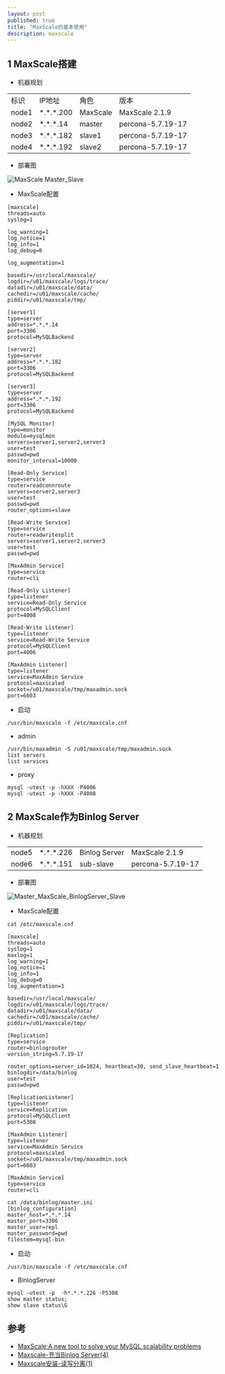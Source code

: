 ```yaml
---
layout: post
published: true
title: "MaxScale的基本使用"
description: maxscale
---
```

## 1 MaxScale搭建
- 机器规划
<table>
	<tr>
		<td>标识</td>
		<td>IP地址</td>
		<td>角色</td>
		<td>版本</td>
	</tr>
	<tr>
		<td>node1</td>
		<td>*.*.*.200</td>
		<td>MaxScale</td>
		<td>MaxScale 2.1.9</td>
	</tr>
	<tr>
		<td>node2</td>
		<td>*.*.*.14</td>
		<td>master</td>
		<td>percona-5.7.19-17</td>
	</tr>
	<tr>
		<td>node3</td>
		<td>*.*.*.182</td>
		<td>slave1</td>
		<td>percona-5.7.19-17</td>
	</tr>
	<tr>
		<td>node4</td>
		<td>*.*.*.192</td>
		<td>slave2</td>
		<td>percona-5.7.19-17</td>
	</tr>
</table>

- 部署图

![MaxScale Master_Slave](../../images/maxscale-master-slave.jpg)

- MaxScale配置

```
[maxscale]
threads=auto
syslog=1

log_warning=1
log_notice=1
log_info=1
log_debug=0

log_augmentation=1

basedir=/usr/local/maxscale/
logdir=/u01/maxscale/logs/trace/
datadir=/u01/maxscale/data/
cachedir=/u01/maxscale/cache/
piddir=/u01/maxscale/tmp/

[server1]
type=server
address=*.*.*.14
port=3306
protocol=MySQLBackend

[server2]
type=server
address=*.*.*.182
port=3306
protocol=MySQLBackend

[server3]
type=server
address=*.*.*.192
port=3306
protocol=MySQLBackend

[MySQL Monitor]
type=monitor
module=mysqlmon
servers=server1,server2,server3
user=test
passwd=pwd
monitor_interval=10000

[Read-Only Service]
type=service
router=readconnroute
servers=server2,server3
user=test
passwd=pwd
router_options=slave

[Read-Write Service]
type=service
router=readwritesplit
servers=server1,server2,server3
user=test
passwd=pwd

[MaxAdmin Service]
type=service
router=cli

[Read-Only Listener]
type=listener
service=Read-Only Service
protocol=MySQLClient
port=4008

[Read-Write Listener]
type=listener
service=Read-Write Service
protocol=MySQLClient
port=4006

[MaxAdmin Listener]
type=listener
service=MaxAdmin Service
protocol=maxscaled
socket=/u01/maxscale/tmp/maxadmin.sock
port=6603
```

- 启动

```
/usr/bin/maxscale -f /etc/maxscale.cnf
```

- admin

```
/usr/bin/maxadmin -S /u01/maxscale/tmp/maxadmin.sock
list servers
list services
```

- proxy

```
mysql -utest -p -hXXX -P4006
mysql -utest -p -hXXX -P4008
```

## 2 MaxScale作为Binlog Server

- 机器规划

<table>
	<tr>
		<td>node5</td>
		<td>*.*.*.226</td>
		<td>Binlog Server</td>
		<td>MaxScale 2.1.9</td>
	</tr>
	<tr>
		<td>node6</td>
		<td>*.*.*.151</td>
		<td>sub-slave</td>
		<td>percona-5.7.19-17</td>
	</tr>
</table>

- 部署图

![Master_MaxScale_BinlogServer_Slave](../../images/master_maxscale_binlog_server_slave.jpg)

- MaxScale配置

```
cat /etc/maxscale.cnf

[maxscale]
threads=auto
syslog=1
maxlog=1
log_warning=1
log_notice=1
log_info=1
log_debug=0
log_augmentation=1

basedir=/usr/local/maxscale/
logdir=/u01/maxscale/logs/trace/
datadir=/u01/maxscale/data/
cachedir=/u01/maxscale/cache/
piddir=/u01/maxscale/tmp/

[Replication]
type=service
router=binlogrouter
version_string=5.7.19-17

router_options=server_id=1024, heartbeat=30, send_slave_heartbeat=1
binlogdir=/data/binlog
user=test
passwd=pwd

[ReplicationListener]
type=listener
service=Replication
protocol=MySQLClient
port=5308

[MaxAdmin Listener]
type=listener
service=MaxAdmin Service
protocol=maxscaled
socket=/u01/maxscale/tmp/maxadmin.sock
port=6603

[MaxAdmin Service]
type=service
router=cli
```

```
cat /data/binlog/master.ini
[binlog_configuration]
master_host=*.*.*.14
master_port=3306
master_user=repl
master_password=pwd
filestem=mysql-bin
```

- 启动

```
/usr/bin/maxscale -f /etc/maxscale.cnf
```

- BinlogServer

```
mysql -utest -p  -h*.*.*.226 -P5308
show master status;
show slave status\G
```


## 参考
- [MaxScale:A new tool to solve your MySQL scalability problems](https://www.percona.com/blog/2015/06/08/maxscale-a-new-tool-to-solve-your-mysql-scalability-problems/)
- [Maxscale-充当Binlog Server(4)](http://www.ttlsa.com/mysql/maxscale-became-binlog-server/)
- [Maxscale安装-读写分离(1)](http://www.ttlsa.com/mysql/maxscale-install-read-write-split/)
